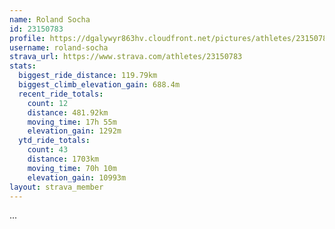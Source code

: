 ```yaml
---
name: Roland Socha
id: 23150783
profile: https://dgalywyr863hv.cloudfront.net/pictures/athletes/23150783/14745672/4/large.jpg
username: roland-socha
strava_url: https://www.strava.com/athletes/23150783
stats:
  biggest_ride_distance: 119.79km
  biggest_climb_elevation_gain: 688.4m
  recent_ride_totals:
    count: 12
    distance: 481.92km
    moving_time: 17h 55m
    elevation_gain: 1292m
  ytd_ride_totals:
    count: 43
    distance: 1703km
    moving_time: 70h 10m
    elevation_gain: 10993m
layout: strava_member
--- 
```

...
